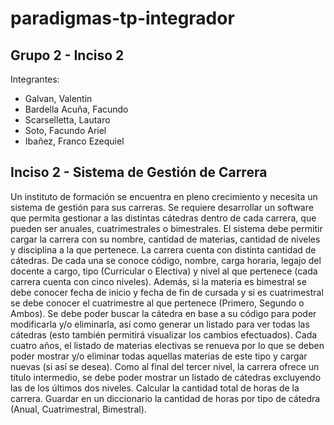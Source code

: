 # paradigmas-tp-integrador

## Grupo 2 - Inciso 2
Integrantes:
- Galvan, Valentin
- Bardella Acuña, Facundo
- Scarselletta, Lautaro
- Soto, Facundo Ariel
- Ibañez, Franco Ezequiel


## Inciso 2 - Sistema de Gestión de Carrera
Un instituto de formación se encuentra en pleno crecimiento y necesita un sistema de
gestión para sus carreras. Se requiere desarrollar un software que permita
gestionar a las distintas cátedras dentro de cada carrera, que pueden ser
anuales, cuatrimestrales o bimestrales.
El sistema debe permitir cargar la carrera con su nombre, cantidad de materias, cantidad
de niveles y disciplina a la que pertenece.
La carrera cuenta con distinta cantidad de cátedras. De cada una se conoce código,
nombre, carga horaria, legajo del docente a cargo, tipo (Curricular o Electiva) y nivel al que
pertenece (cada carrera cuenta con cinco niveles). Además, si la materia es bimestral se
debe conocer fecha de inicio y fecha de fin de cursada y si es cuatrimestral se debe conocer
el cuatrimestre al que pertenece (Primero, Segundo o Ambos).
Se debe poder buscar la cátedra en base a su código para poder modificarla y/o eliminarla,
así como generar un listado para ver todas las cátedras (esto también permitirá visualizar
los cambios efectuados).
Cada cuatro años, el listado de materias electivas se renueva por lo que se deben poder
mostrar y/o eliminar todas aquellas materias de este tipo y cargar nuevas (si así se desea).
Como al final del tercer nivel, la carrera ofrece un título intermedio, se debe poder mostrar
un listado de cátedras excluyendo las de los últimos dos niveles.
Calcular la cantidad total de horas de la carrera. Guardar en un diccionario la cantidad de
horas por tipo de cátedra (Anual, Cuatrimestral, Bimestral).